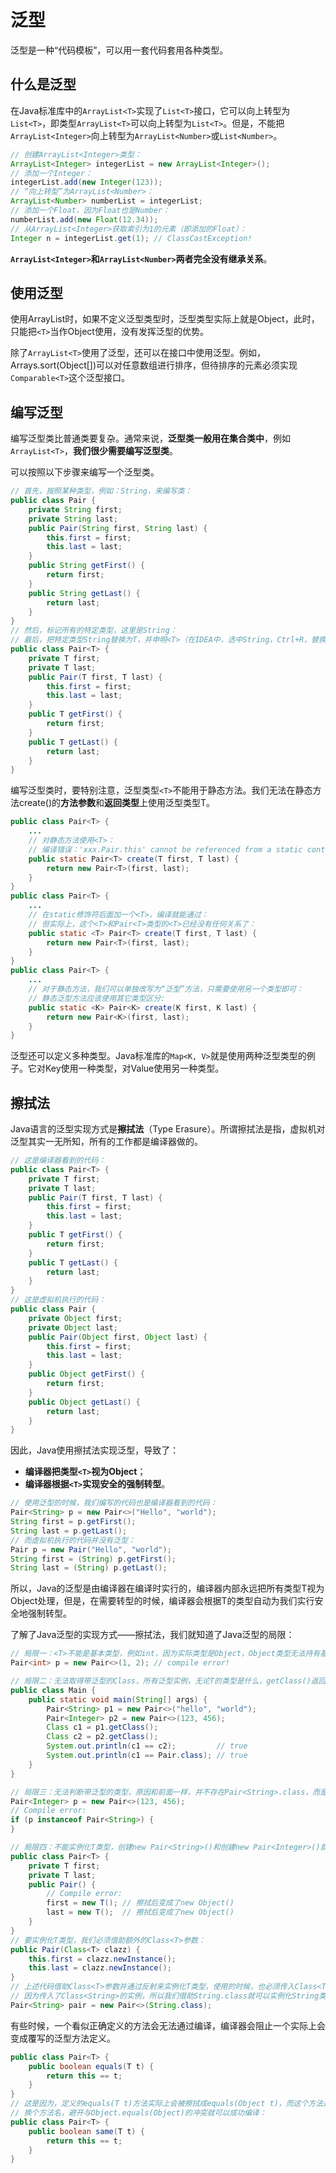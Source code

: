 # 泛型

泛型是一种“代码模板”，可以用一套代码套用各种类型。

## 什么是泛型

在Java标准库中的`ArrayList<T>`实现了`List<T>`接口，它可以向上转型为`List<T>`，即类型`ArrayList<T>`可以向上转型为`List<T>`。但是，不能把`ArrayList<Integer>`向上转型为`ArrayList<Number>`或`List<Number>`。

```Java
// 创建ArrayList<Integer>类型：
ArrayList<Integer> integerList = new ArrayList<Integer>();
// 添加一个Integer：
integerList.add(new Integer(123));
// “向上转型”为ArrayList<Number>：
ArrayList<Number> numberList = integerList;
// 添加一个Float，因为Float也是Number：
numberList.add(new Float(12.34));
// 从ArrayList<Integer>获取索引为1的元素（即添加的Float）：
Integer n = integerList.get(1); // ClassCastException!
```

**`ArrayList<Integer>`和`ArrayList<Number>`两者完全没有继承关系**。

## 使用泛型

使用ArrayList时，如果不定义泛型类型时，泛型类型实际上就是Object，此时，只能把`<T>`当作Object使用，没有发挥泛型的优势。

除了`ArrayList<T>`使用了泛型，还可以在接口中使用泛型。例如，Arrays.sort(Object[])可以对任意数组进行排序，但待排序的元素必须实现`Comparable<T>`这个泛型接口。

## 编写泛型

编写泛型类比普通类要复杂。通常来说，**泛型类一般用在集合类中**，例如`ArrayList<T>`，**我们很少需要编写泛型类**。

可以按照以下步骤来编写一个泛型类。

```Java
// 首先，按照某种类型，例如：String，来编写类：
public class Pair {
    private String first;
    private String last;
    public Pair(String first, String last) {
        this.first = first;
        this.last = last;
    }
    public String getFirst() {
        return first;
    }
    public String getLast() {
        return last;
    }
}
// 然后，标记所有的特定类型，这里是String：
// 最后，把特定类型String替换为T，并申明<T>（在IDEA中，选中String，Ctrl+R，替换内容为T，全部替换）：
public class Pair<T> {
    private T first;
    private T last;
    public Pair(T first, T last) {
        this.first = first;
        this.last = last;
    }
    public T getFirst() {
        return first;
    }
    public T getLast() {
        return last;
    }
}
```

编写泛型类时，要特别注意，泛型类型`<T>`不能用于静态方法。我们无法在静态方法create()的**方法参数**和**返回类型**上使用泛型类型T。

```Java
public class Pair<T> {
    ...
    // 对静态方法使用<T>：
    // 编译错误：'xxx.Pair.this' cannot be referenced from a static context：
    public static Pair<T> create(T first, T last) {
        return new Pair<T>(first, last);
    }
}
public class Pair<T> {
    ...
    // 在static修饰符后面加一个<T>，编译就能通过：
    // 但实际上，这个<T>和Pair<T>类型的<T>已经没有任何关系了：
    public static <T> Pair<T> create(T first, T last) {
        return new Pair<T>(first, last);
    }
}
public class Pair<T> {
    ...
    // 对于静态方法，我们可以单独改写为“泛型”方法，只需要使用另一个类型即可：
    // 静态泛型方法应该使用其它类型区分:
    public static <K> Pair<K> create(K first, K last) {
        return new Pair<K>(first, last);
    }
}
```

泛型还可以定义多种类型。Java标准库的`Map<K, V>`就是使用两种泛型类型的例子。它对Key使用一种类型，对Value使用另一种类型。

## 擦拭法

Java语言的泛型实现方式是**擦拭法**（Type Erasure）。所谓擦拭法是指，虚拟机对泛型其实一无所知，所有的工作都是编译器做的。

```Java
// 这是编译器看到的代码：
public class Pair<T> {
    private T first;
    private T last;
    public Pair(T first, T last) {
        this.first = first;
        this.last = last;
    }
    public T getFirst() {
        return first;
    }
    public T getLast() {
        return last;
    }
}
// 这是虚拟机执行的代码：
public class Pair {
    private Object first;
    private Object last;
    public Pair(Object first, Object last) {
        this.first = first;
        this.last = last;
    }
    public Object getFirst() {
        return first;
    }
    public Object getLast() {
        return last;
    }
}
```

因此，Java使用擦拭法实现泛型，导致了：

- **编译器把类型`<T>`视为Object**；
- **编译器根据`<T>`实现安全的强制转型**。

```Java
// 使用泛型的时候，我们编写的代码也是编译器看到的代码：
Pair<String> p = new Pair<>("Hello", "world");
String first = p.getFirst();
String last = p.getLast();
// 而虚拟机执行的代码并没有泛型：
Pair p = new Pair("Hello", "world");
String first = (String) p.getFirst();
String last = (String) p.getLast();
```

所以，Java的泛型是由编译器在编译时实行的，编译器内部永远把所有类型T视为Object处理，但是，在需要转型的时候，编译器会根据T的类型自动为我们实行安全地强制转型。

了解了Java泛型的实现方式——擦拭法，我们就知道了Java泛型的局限：

```Java
// 局限一：<T>不能是基本类型，例如int，因为实际类型是Object，Object类型无法持有基本类型：
Pair<int> p = new Pair<>(1, 2); // compile error!

// 局限二：无法取得带泛型的Class，所有泛型实例，无论T的类型是什么，getClass()返回同一个Class实例，因为编译后它们全部都是Pair<Object>：
public class Main {
    public static void main(String[] args) {
        Pair<String> p1 = new Pair<>("hello", "world");
        Pair<Integer> p2 = new Pair<>(123, 456);
        Class c1 = p1.getClass();
        Class c2 = p2.getClass();
        System.out.println(c1 == c2);         // true
        System.out.println(c1 == Pair.class); // true
    }
}

// 局限三：无法判断带泛型的类型，原因和前面一样，并不存在Pair<String>.class，而是只有唯一的Pair.class：
Pair<Integer> p = new Pair<>(123, 456);
// Compile error:
if (p instanceof Pair<String>) {
}

// 局限四：不能实例化T类型，创建new Pair<String>()和创建new Pair<Integer>()就全部成了Object，显然编译器要阻止这种类型不对的代码。：
public class Pair<T> {
    private T first;
    private T last;
    public Pair() {
        // Compile error:
        first = new T(); // 擦拭后变成了new Object()
        last = new T();  // 擦拭后变成了new Object()
    }
}
// 要实例化T类型，我们必须借助额外的Class<T>参数：
public Pair(Class<T> clazz) {
    this.first = clazz.newInstance();
    this.last = clazz.newInstance();
}
// 上述代码借助Class<T>参数并通过反射来实例化T类型，使用的时候，也必须传入Class<T>。例如：
// 因为传入了Class<String>的实例，所以我们借助String.class就可以实例化String类型：
Pair<String> pair = new Pair<>(String.class);
```

有些时候，一个看似正确定义的方法会无法通过编译，编译器会阻止一个实际上会变成覆写的泛型方法定义。

```Java
public class Pair<T> {
    public boolean equals(T t) {
        return this == t;
    }
}
// 这是因为，定义的equals(T t)方法实际上会被擦拭成equals(Object t)，而这个方法是继承自Object的，编译器会阻止一个实际上会变成覆写的泛型方法定义。
// 换个方法名，避开与Object.equals(Object)的冲突就可以成功编译：
public class Pair<T> {
    public boolean same(T t) {
        return this == t;
    }
}
```
